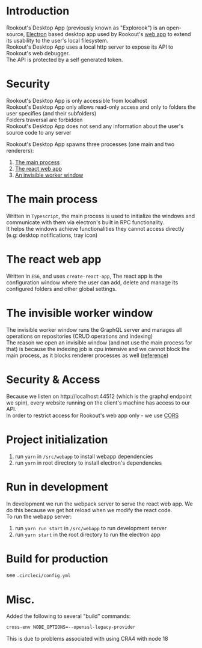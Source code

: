 # Introduction
Rookout's Desktop App (previously known as "Explorook") is an open-source, [Electron](https://electronjs.org/) based desktop app used by Rookout's [web app](https://app.rookout.com) to extend its usability to the user's local filesystem.  
Rookout's Desktop App uses a local http server to expose its API to Rookout's web debugger.  
The API is protected by a self generated token.

# Security
Rookout's Desktop App is only accessible from localhost  
Rookout's Desktop App only allows read-only access and only to folders the user specifies (and their subfolders)  
Folders traversal are forbidden  
Rookout's Desktop App does not send any information about the user's source code to any server

Rookout's Desktop App spawns three processes (one main and two renderers):  
1. [The main process](#The-main-process)
1. [The react web app](#The-react-web-app)
1. [An invisible worker window](#The-invisible-worker-window)

# The main process
Written in ``Typescript``, the main process is used to initialize the windows and communicate with them via electron's built in RPC functionality.  
It helps the windows achieve functionalities they cannot access directly (e.g: desktop notifications, tray icon)

# The react web app
Written in ``ES6``, and uses ``create-react-app``, The react app is the configuration window where the user can add, delete and manage its configured folders and other global settings.
[](/assets/explorook-main-window.gif)

# The invisible worker window
The invisible worker window runs the GraphQL server and manages all operations on repositories (CRUD operations and indexing)  
The reason we open an invisible window (and not use the main process for that) is because the indexing job is cpu intensive and we cannot block the main process, as it blocks renderer processes as well ([reference](https://medium.com/actualbudget/the-horror-of-blocking-electrons-main-process-351bf11a763c))

# Security & Access
Because we listen on http://localhost:44512 (which is the graphql endpoint we spin), every website running on the client's machine has access to our API.  
In order to restrict access for Rookout's web app only - we use [CORS](https://developer.mozilla.org/en-US/docs/Web/HTTP/CORS)

# Project initialization
1. run ``yarn`` in ``/src/webapp`` to install webapp dependencies
1. run ``yarn`` in root directory to install electron's dependencies

# Run in development
In development we run the webpack server to serve the react web app. We do this because we get hot reload when we modify the react code.  
To run the webapp server:
1. run ``yarn run start`` in ``/src/webapp`` to run development server
1. run ``yarn start`` in the root directory to run the electron app

# Build for production
see `.circleci/config.yml`

# Misc.
Added the following to several "build" commands:
```bash
cross-env NODE_OPTIONS=--openssl-legacy-provider
```
This is due to problems associated with using CRA4 with node 18
